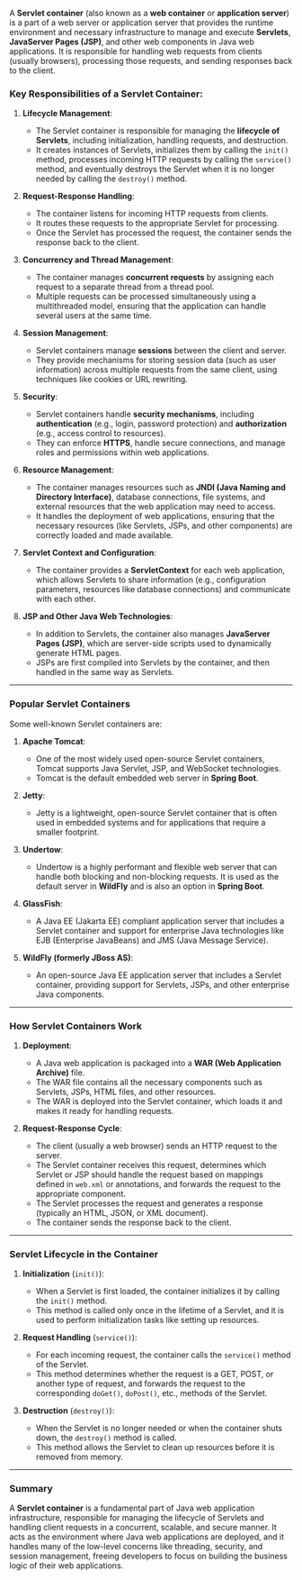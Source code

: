 A **Servlet container** (also known as a **web container** or **application server**) is a part of a web server or application server that provides the runtime environment and necessary infrastructure to manage and execute **Servlets**, **JavaServer Pages (JSP)**, and other web components in Java web applications. It is responsible for handling web requests from clients (usually browsers), processing those requests, and sending responses back to the client.

### **Key Responsibilities of a Servlet Container**:

1. **Lifecycle Management**:
    - The Servlet container is responsible for managing the **lifecycle of Servlets**, including initialization, handling requests, and destruction.
    - It creates instances of Servlets, initializes them by calling the `init()` method, processes incoming HTTP requests by calling the `service()` method, and eventually destroys the Servlet when it is no longer needed by calling the `destroy()` method.

2. **Request-Response Handling**:
    - The container listens for incoming HTTP requests from clients.
    - It routes these requests to the appropriate Servlet for processing.
    - Once the Servlet has processed the request, the container sends the response back to the client.

3. **Concurrency and Thread Management**:
    - The container manages **concurrent requests** by assigning each request to a separate thread from a thread pool.
    - Multiple requests can be processed simultaneously using a multithreaded model, ensuring that the application can handle several users at the same time.

4. **Session Management**:
    - Servlet containers manage **sessions** between the client and server.
    - They provide mechanisms for storing session data (such as user information) across multiple requests from the same client, using techniques like cookies or URL rewriting.

5. **Security**:
    - Servlet containers handle **security mechanisms**, including **authentication** (e.g., login, password protection) and **authorization** (e.g., access control to resources).
    - They can enforce **HTTPS**, handle secure connections, and manage roles and permissions within web applications.

6. **Resource Management**:
    - The container manages resources such as **JNDI (Java Naming and Directory Interface)**, database connections, file systems, and external resources that the web application may need to access.
    - It handles the deployment of web applications, ensuring that the necessary resources (like Servlets, JSPs, and other components) are correctly loaded and made available.

7. **Servlet Context and Configuration**:
    - The container provides a **ServletContext** for each web application, which allows Servlets to share information (e.g., configuration parameters, resources like database connections) and communicate with each other.

8. **JSP and Other Java Web Technologies**:
    - In addition to Servlets, the container also manages **JavaServer Pages (JSP)**, which are server-side scripts used to dynamically generate HTML pages.
    - JSPs are first compiled into Servlets by the container, and then handled in the same way as Servlets.

---

### **Popular Servlet Containers**

Some well-known Servlet containers are:

1. **Apache Tomcat**:
    - One of the most widely used open-source Servlet containers, Tomcat supports Java Servlet, JSP, and WebSocket technologies.
    - Tomcat is the default embedded web server in **Spring Boot**.

2. **Jetty**:
    - Jetty is a lightweight, open-source Servlet container that is often used in embedded systems and for applications that require a smaller footprint.

3. **Undertow**:
    - Undertow is a highly performant and flexible web server that can handle both blocking and non-blocking requests. It is used as the default server in **WildFly** and is also an option in **Spring Boot**.

4. **GlassFish**:
    - A Java EE (Jakarta EE) compliant application server that includes a Servlet container and support for enterprise Java technologies like EJB (Enterprise JavaBeans) and JMS (Java Message Service).

5. **WildFly (formerly JBoss AS)**:
    - An open-source Java EE application server that includes a Servlet container, providing support for Servlets, JSPs, and other enterprise Java components.

---

### **How Servlet Containers Work**

1. **Deployment**:
    - A Java web application is packaged into a **WAR (Web Application Archive)** file.
    - The WAR file contains all the necessary components such as Servlets, JSPs, HTML files, and other resources.
    - The WAR is deployed into the Servlet container, which loads it and makes it ready for handling requests.

2. **Request-Response Cycle**:
    - The client (usually a web browser) sends an HTTP request to the server.
    - The Servlet container receives this request, determines which Servlet or JSP should handle the request based on mappings defined in `web.xml` or annotations, and forwards the request to the appropriate component.
    - The Servlet processes the request and generates a response (typically an HTML, JSON, or XML document).
    - The container sends the response back to the client.

---

### **Servlet Lifecycle in the Container**

1. **Initialization** (`init()`):
    - When a Servlet is first loaded, the container initializes it by calling the `init()` method.
    - This method is called only once in the lifetime of a Servlet, and it is used to perform initialization tasks like setting up resources.

2. **Request Handling** (`service()`):
    - For each incoming request, the container calls the `service()` method of the Servlet.
    - This method determines whether the request is a GET, POST, or another type of request, and forwards the request to the corresponding `doGet()`, `doPost()`, etc., methods of the Servlet.

3. **Destruction** (`destroy()`):
    - When the Servlet is no longer needed or when the container shuts down, the `destroy()` method is called.
    - This method allows the Servlet to clean up resources before it is removed from memory.

---

### **Summary**

A **Servlet container** is a fundamental part of Java web application infrastructure, responsible for managing the lifecycle of Servlets and handling client requests in a concurrent, scalable, and secure manner. It acts as the environment where Java web applications are deployed, and it handles many of the low-level concerns like threading, security, and session management, freeing developers to focus on building the business logic of their web applications.

